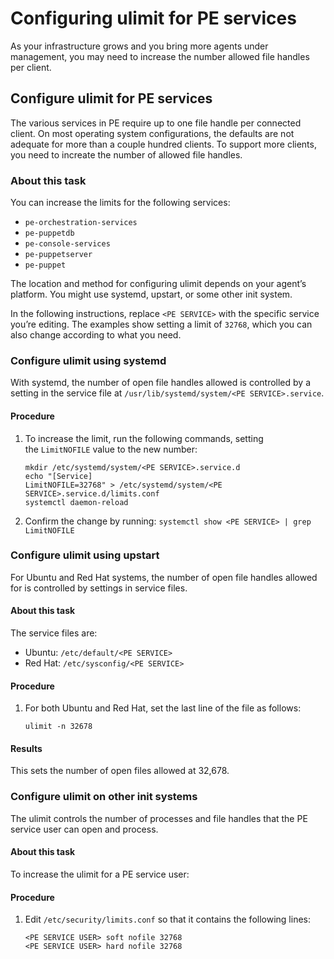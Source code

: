 # Configuring ulimit for PE services

As your infrastructure grows and you bring more agents under management, you may need to increase the number allowed file handles per client.

## Configure ulimit for PE services

The various services in PE require up to one file handle per connected client. On most operating system configurations, the defaults are not adequate for more than a couple hundred clients. To support more clients, you need to increate the number of allowed file handles.

### About this task

You can increase the limits for the following services:

-   `pe-orchestration-services`
-   `pe-puppetdb`
-   `pe-console-services`
-   `pe-puppetserver`
-   `pe-puppet`

The location and method for configuring ulimit depends on your agent’s platform. You might use systemd, upstart, or some other init system.

In the following instructions, replace `<PE SERVICE>` with the specific service you’re editing. The examples show setting a limit of `32768`, which you can also change according to what you need.

### Configure ulimit using systemd

With systemd, the number of open file handles allowed is controlled by a setting in the service file at `/usr/lib/systemd/system/<PE SERVICE>.service`.

#### Procedure

1.  To increase the limit, run the following commands, setting the `LimitNOFILE` value to the new number:

    ```
    mkdir /etc/systemd/system/<PE SERVICE>.service.d
    echo "[Service]
    LimitNOFILE=32768" > /etc/systemd/system/<PE SERVICE>.service.d/limits.conf
    systemctl daemon-reload
    ```

2.  Confirm the change by running: `systemctl show <PE SERVICE> | grep LimitNOFILE`


### Configure ulimit using upstart

For Ubuntu and Red Hat systems, the number of open file handles allowed for is controlled by settings in service files.

#### About this task

The service files are:

-   Ubuntu: `/etc/default/<PE SERVICE>`
-   Red Hat: `/etc/sysconfig/<PE SERVICE>`

#### Procedure

1.  For both Ubuntu and Red Hat, set the last line of the file as follows:

    `ulimit -n 32678`


#### Results

This sets the number of open files allowed at 32,678.

### Configure ulimit on other init systems

The ulimit controls the number of processes and file handles that the PE service user can open and process.

#### About this task

To increase the ulimit for a PE service user: 

#### Procedure

1.  Edit `/etc/security/limits.conf` so that it contains the following lines:

    ```
    <PE SERVICE USER> soft nofile 32768
    <PE SERVICE USER> hard nofile 32768
    ```



